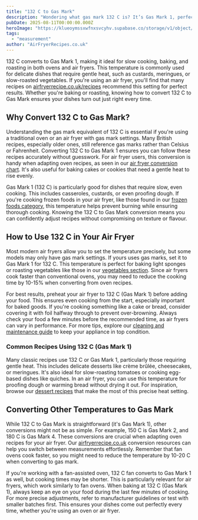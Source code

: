 ```yaml
---
title: "132 C to Gas Mark"
description: "Wondering what gas mark 132 C is? It’s Gas Mark 1, perfect for slow cooking and baking in your air fryer or oven. Whether you’re roasting vegetables or baking cakes, this guide has you covered. Check out <a href=https://www.airfryerrecipe.co.uk>airfryerrecipe.co.uk</a> for more handy conversions."
pubDate: 2025-08-11T00:00:00.000Z
heroImage: "https://klueoymssxwfnxsvcyhv.supabase.co/storage/v1/object/public/md/132-c-to-gas-mark-967fed19.png"
tags:
  - "measurement"
author: "AirFryerRecipes.co.uk"
---
```


<p id="">132 C converts to Gas Mark 1, making it ideal for slow cooking, baking, and roasting in both ovens and air fryers. This temperature is commonly used for delicate dishes that require gentle heat, such as custards, meringues, or slow-roasted vegetables. If you're using an air fryer, you'll find that many recipes on <a href="https://www.airfryerrecipe.co.uk/recipes" id="">airfryerrecipe.co.uk/recipes</a> recommend this setting for perfect results. Whether you're baking or roasting, knowing how to convert 132 C to Gas Mark ensures your dishes turn out just right every time.</p><h2 id="">Why Convert 132 C to Gas Mark?</h2><p id="">Understanding the gas mark equivalent of 132 C is essential if you're using a traditional oven or an air fryer with gas mark settings. Many British recipes, especially older ones, still reference gas marks rather than Celsius or Fahrenheit. Converting 132 C to Gas Mark 1 ensures you can follow these recipes accurately without guesswork. For air fryer users, this conversion is handy when adapting oven recipes, as seen in our <a href="https://www.airfryerrecipe.co.uk/air-fryer-conversion-chart" id="">air fryer conversion chart</a>. It's also useful for baking cakes or cookies that need a gentle heat to rise evenly.</p><p id="">Gas Mark 1 (132 C) is particularly good for dishes that require slow, even cooking. This includes casseroles, custards, or even proofing dough. If you're cooking frozen foods in your air fryer, like those found in our <a href="https://www.airfryerrecipe.co.uk/recipe-category/frozen-foods" id="">frozen foods category</a>, this temperature helps prevent burning while ensuring thorough cooking. Knowing the 132 C to Gas Mark conversion means you can confidently adjust recipes without compromising on texture or flavour.</p><h2 id="">How to Use 132 C in Your Air Fryer</h2><p id="">Most modern air fryers allow you to set the temperature precisely, but some models may only have gas mark settings. If yours uses gas marks, set it to Gas Mark 1 for 132 C. This temperature is perfect for baking light sponges or roasting vegetables like those in our <a href="https://www.airfryerrecipe.co.uk/recipe-category/vegetables" id="">vegetables section</a>. Since air fryers cook faster than conventional ovens, you may need to reduce the cooking time by 10-15% when converting from oven recipes.</p><p id="">For best results, preheat your air fryer to 132 C (Gas Mark 1) before adding your food. This ensures even cooking from the start, especially important for baked goods. If you're cooking something like a cake or bread, consider covering it with foil halfway through to prevent over-browning. Always check your food a few minutes before the recommended time, as air fryers can vary in performance. For more tips, explore our <a href="https://www.airfryerrecipe.co.uk/air-fryer-cleaner" id="">cleaning and maintenance guide</a> to keep your appliance in top condition.</p><h3 id="">Common Recipes Using 132 C (Gas Mark 1)</h3><p id="">Many classic recipes use 132 C or Gas Mark 1, particularly those requiring gentle heat. This includes delicate desserts like crème brûlée, cheesecakes, or meringues. It's also ideal for slow-roasting tomatoes or cooking egg-based dishes like quiches. In an air fryer, you can use this temperature for proofing dough or warming bread without drying it out. For inspiration, browse our <a href="https://www.airfryerrecipe.co.uk/recipe-category/dessert" id="">dessert recipes</a> that make the most of this precise heat setting.</p><h2 id="">Converting Other Temperatures to Gas Mark</h2><p id="">While 132 C to Gas Mark is straightforward (it's Gas Mark 1), other conversions might not be as simple. For example, 150 C is Gas Mark 2, and 180 C is Gas Mark 4. These conversions are crucial when adapting oven recipes for your air fryer. Our <a href="https://www.airfryerrecipe.co.uk" id="">airfryerrecipe.co.uk</a> conversion resources can help you switch between measurements effortlessly. Remember that fan ovens cook faster, so you might need to reduce the temperature by 10-20 C when converting to gas mark.</p><p id="">If you're working with a fan-assisted oven, 132 C fan converts to Gas Mark 1 as well, but cooking times may be shorter. This is particularly relevant for air fryers, which work similarly to fan ovens. When baking at 132 C (Gas Mark 1), always keep an eye on your food during the last few minutes of cooking. For more precise adjustments, refer to manufacturer guidelines or test with smaller batches first. This ensures your dishes come out perfectly every time, whether you're using an oven or air fryer.</p>